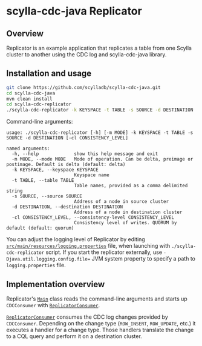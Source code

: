 # scylla-cdc-java Replicator

## Overview

Replicator is an example application that replicates a table from one Scylla cluster to another using the CDC log and scylla-cdc-java library.

## Installation and usage
```bash
git clone https://github.com/scylladb/scylla-cdc-java.git
cd scylla-cdc-java
mvn clean install
cd scylla-cdc-replicator
./scylla-cdc-replicator -k KEYSPACE -t TABLE -s SOURCE -d DESTINATION
```

Command-line arguments:
```
usage: ./scylla-cdc-replicator [-h] [-m MODE] -k KEYSPACE -t TABLE -s SOURCE -d DESTINATION [-cl CONSISTENCY_LEVEL]

named arguments:
  -h, --help             show this help message and exit
  -m MODE, --mode MODE   Mode of operation. Can be delta, preimage or postimage. Default is delta (default: delta)
  -k KEYSPACE, --keyspace KEYSPACE
                         Keyspace name
  -t TABLE, --table TABLE
                         Table names, provided as a comma delimited string
  -s SOURCE, --source SOURCE
                         Address of a node in source cluster
  -d DESTINATION, --destination DESTINATION
                         Address of a node in destination cluster
  -cl CONSISTENCY_LEVEL, --consistency-level CONSISTENCY_LEVEL
                         Consistency level of writes. QUORUM by default (default: quorum)
```

You can adjust the logging level of Replicator by editing [`src/main/resources/logging.properties`](src/main/resources/logging.properties) file, when launching with `./scylla-cdc-replicator` script. If you start the replicator externally, use `-Djava.util.logging.config.file=` JVM system property to specify a path to `logging.properties` file.

## Implementation overview

Replicator's [`Main`](src/main/java/com/scylladb/cdc/replicator/Main.java) class reads the command-line arguments and starts up `CDCConsumer` with [`ReplicatorConsumer`](src/main/java/com/scylladb/cdc/replicator/ReplicatorConsumer.java).

[`ReplicatorConsumer`](src/main/java/com/scylladb/cdc/replicator/ReplicatorConsumer.java) consumes the CDC log changes provided by `CDCConsumer`. Depending on the change type (`ROW_INSERT`, `ROW_UPDATE`, etc.) it executes a handler for a change type. Those handlers translate the change to a CQL query and perform it on a destination cluster.

